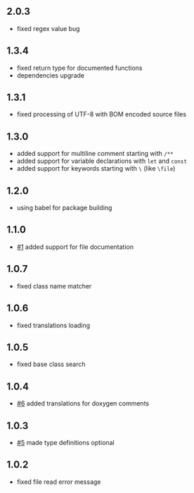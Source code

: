 ## 2.0.3

-  fixed regex value bug

## 1.3.4

-  fixed return type for documented functions
-  dependencies upgrade

## 1.3.1

-  fixed processing of UTF-8 with BOM encoded source files

## 1.3.0

-  added support for multiline comment starting with `/**`
-  added support for variable declarations with `let` and `const`
-  added support for keywords starting with `\` (like `\file`)

## 1.2.0

-  using babel for package building

## 1.1.0

-  [#1](https://github.com/dmitrytoropchin/doxyjs/issues/1) added support for file documentation

## 1.0.7

-  fixed class name matcher

## 1.0.6

-  fixed translations loading

## 1.0.5

-  fixed base class search

## 1.0.4

-  [#6](https://github.com/dmitrytoropchin/doxyjs/issues/6) added translations for doxygen comments

## 1.0.3

-  [#5](https://github.com/dmitrytoropchin/doxyjs/issues/5) made type definitions optional

## 1.0.2

-  fixed file read error message
